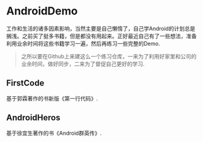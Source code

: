 # AndroidDemo

工作和生活的诸多因素影响，当然主要是自己懒惰了，自己学Android的计划总是搁浅。之前买了挺多书籍，但是都没有用起来。正好最近自己有了一些想法，准备利用业余时间将这些书籍学习一遍，然后再练习一些完整的Demo.
>之所以要在Github上来建这么一个练习仓库，一来为了利用好家里和公司的业余时间，做好同步，二来为了督促自己更好的学习.


## FirstCode 
基于郭霖著作的书新版《第一行代码》.

## AndroidHeros
基于徐宜生著作的书《Android群英传》.

